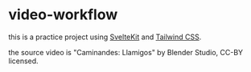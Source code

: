 # video-workflow

this is a practice project using [SvelteKit](https://kit.svelte.dev) and [Tailwind CSS](https://tailwindcss.com).

the source video is "Caminandes: Llamigos" by Blender Studio, CC-BY licensed.